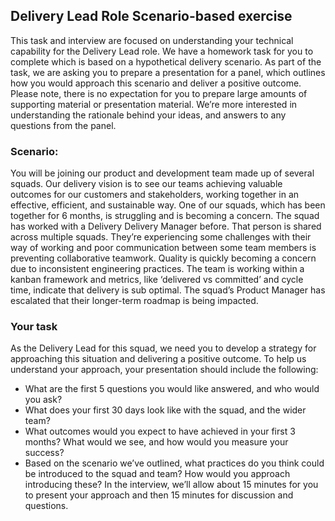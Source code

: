 ## Delivery Lead Role Scenario-based exercise
This task and interview are focused on understanding your technical capability for the Delivery Lead role.
We have a homework task for you to complete which is based on a hypothetical delivery scenario. As part of the task, we are asking you to prepare a presentation for a panel, which outlines how you would approach this scenario and deliver a positive outcome. 
Please note, there is no expectation for you to prepare large amounts of supporting material or presentation material. We’re more interested in understanding the rationale behind your ideas, and answers to any questions from the panel. 
### Scenario:
You will be joining our product and development team made up of several squads.
Our delivery vision is to see our teams achieving valuable outcomes for our customers and stakeholders, working together in an effective, efficient, and sustainable way.
One of our squads, which has been together for 6 months, is struggling and is becoming a concern. The squad has worked with a Delivery Delivery Manager before. That person is shared across multiple squads.
They’re experiencing some challenges with their way of working and poor communication between some team members is preventing collaborative teamwork. Quality is quickly becoming a concern due to inconsistent engineering practices. The team is working within a kanban framework and metrics, like ‘delivered vs committed’ and cycle time, indicate that delivery is sub optimal. The squad’s Product Manager has escalated that their longer-term roadmap is being impacted.
### Your task
As the Delivery Lead for this squad, we need you to develop a strategy for approaching this situation and delivering a positive outcome. To help us understand your approach, your presentation should include the following: 
- What are the first 5 questions you would like answered, and who would you ask?
- What does your first 30 days look like with the squad, and the wider team?
- What outcomes would you expect to have achieved in your first 3 months? What would we see, and how would you measure your success?
- Based on the scenario we’ve outlined, what practices do you think could be introduced to the squad and team? How would you approach introducing these?
In the interview, we’ll allow about 15 minutes for you to present your approach and then 15 minutes for discussion and questions.
